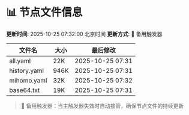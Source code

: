 # 📊 节点文件信息

**更新时间**: 2025-10-25 07:32:00 北京时间
**更新方式**: 🔄 备用触发器

| 文件名 | 大小 | 最后修改 |
|--------|------|----------|
| all.yaml | 22K | 2025-10-25 07:31 |
| history.yaml | 946K | 2025-10-25 07:31 |
| mihomo.yaml | 32K | 2025-10-25 07:32 |
| base64.txt | 19K | 2025-10-25 07:31 |

> 🔄 备用触发器：当主触发器失效时自动接管，确保节点文件的持续更新
